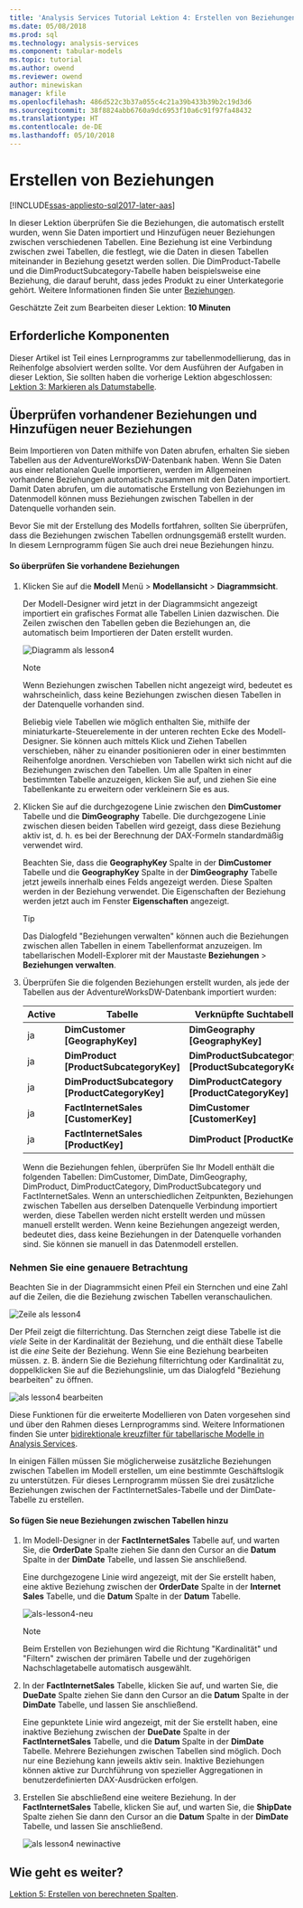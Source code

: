```yaml
---
title: 'Analysis Services Tutorial Lektion 4: Erstellen von Beziehungen | Microsoft Docs'
ms.date: 05/08/2018
ms.prod: sql
ms.technology: analysis-services
ms.component: tabular-models
ms.topic: tutorial
ms.author: owend
ms.reviewer: owend
author: minewiskan
manager: kfile
ms.openlocfilehash: 486d522c3b37a055c4c21a39b433b39b2c19d3d6
ms.sourcegitcommit: 38f8824abb6760a9dc6953f10a6c91f97fa48432
ms.translationtype: HT
ms.contentlocale: de-DE
ms.lasthandoff: 05/10/2018
---
```

# <a name="create-relationships"></a>Erstellen von Beziehungen

[!INCLUDE[ssas-appliesto-sql2017-later-aas](../../includes/ssas-appliesto-sql2017-later-aas.md)]

In dieser Lektion überprüfen Sie die Beziehungen, die automatisch erstellt wurden, wenn Sie Daten importiert und Hinzufügen neuer Beziehungen zwischen verschiedenen Tabellen. Eine Beziehung ist eine Verbindung zwischen zwei Tabellen, die festlegt, wie die Daten in diesen Tabellen miteinander in Beziehung gesetzt werden sollen. Die DimProduct-Tabelle und die DimProductSubcategory-Tabelle haben beispielsweise eine Beziehung, die darauf beruht, dass jedes Produkt zu einer Unterkategorie gehört. Weitere Informationen finden Sie unter [Beziehungen](../tabular-models/relationships-ssas-tabular.md).
  
Geschätzte Zeit zum Bearbeiten dieser Lektion: **10 Minuten**  
  
## <a name="prerequisites"></a>Erforderliche Komponenten  

Dieser Artikel ist Teil eines Lernprogramms zur tabellenmodellierung, das in Reihenfolge absolviert werden sollte. Vor dem Ausführen der Aufgaben in dieser Lektion, Sie sollten haben die vorherige Lektion abgeschlossen: [Lektion 3: Markieren als Datumstabelle](../tutorial-tabular-1400/as-lesson-3-mark-as-date-table.md). 
  
## <a name="review-existing-relationships-and-add-new-relationships"></a>Überprüfen vorhandener Beziehungen und Hinzufügen neuer Beziehungen  

Beim Importieren von Daten mithilfe von Daten abrufen, erhalten Sie sieben Tabellen aus der AdventureWorksDW-Datenbank haben. Wenn Sie Daten aus einer relationalen Quelle importieren, werden im Allgemeinen vorhandene Beziehungen automatisch zusammen mit den Daten importiert. Damit Daten abrufen, um die automatische Erstellung von Beziehungen im Datenmodell können muss Beziehungen zwischen Tabellen in der Datenquelle vorhanden sein.

Bevor Sie mit der Erstellung des Modells fortfahren, sollten Sie überprüfen, dass die Beziehungen zwischen Tabellen ordnungsgemäß erstellt wurden. In diesem Lernprogramm fügen Sie auch drei neue Beziehungen hinzu.  

  
#### <a name="to-review-existing-relationships"></a>So überprüfen Sie vorhandene Beziehungen  
  
1.  Klicken Sie auf die **Modell** Menü > **Modellansicht** > **Diagrammsicht**.  

    Der Modell-Designer wird jetzt in der Diagrammsicht angezeigt importiert ein grafisches Format alle Tabellen Linien dazwischen. Die Zeilen zwischen den Tabellen geben die Beziehungen an, die automatisch beim Importieren der Daten erstellt wurden.
    
    ![Diagramm als lesson4](../tutorial-tabular-1400/media/as-lesson4-diagram.png)
  
    > [!NOTE]
    > Wenn Beziehungen zwischen Tabellen nicht angezeigt wird, bedeutet es wahrscheinlich, dass keine Beziehungen zwischen diesen Tabellen in der Datenquelle vorhanden sind.

    Beliebig viele Tabellen wie möglich enthalten Sie, mithilfe der miniaturkarte-Steuerelemente in der unteren rechten Ecke des Modell-Designer. Sie können auch mittels Klick und Ziehen Tabellen verschieben, näher zu einander positionieren oder in einer bestimmten Reihenfolge anordnen. Verschieben von Tabellen wirkt sich nicht auf die Beziehungen zwischen den Tabellen. Um alle Spalten in einer bestimmten Tabelle anzuzeigen, klicken Sie auf, und ziehen Sie eine Tabellenkante zu erweitern oder verkleinern Sie es aus.  
  
2.  Klicken Sie auf die durchgezogene Linie zwischen den **DimCustomer** Tabelle und die **DimGeography** Tabelle. Die durchgezogene Linie zwischen diesen beiden Tabellen wird gezeigt, dass diese Beziehung aktiv ist, d. h. es bei der Berechnung der DAX-Formeln standardmäßig verwendet wird.  
  
    Beachten Sie, dass die **GeographyKey** Spalte in der **DimCustomer** Tabelle und die **GeographyKey** Spalte in der **DimGeography** Tabelle jetzt jeweils innerhalb eines Felds angezeigt werden. Diese Spalten werden in der Beziehung verwendet. Die Eigenschaften der Beziehung werden jetzt auch im Fenster **Eigenschaften** angezeigt.  
  
    > [!TIP]  
    > Das Dialogfeld "Beziehungen verwalten" können auch die Beziehungen zwischen allen Tabellen in einem Tabellenformat anzuzeigen. Im tabellarischen Modell-Explorer mit der Maustaste **Beziehungen** > **Beziehungen verwalten**.
  
3.  Überprüfen Sie die folgenden Beziehungen erstellt wurden, als jede der Tabellen aus der AdventureWorksDW-Datenbank importiert wurden:  
  
    |Active|Tabelle|Verknüpfte Suchtabelle|  
    |----------|---------|------------------------|  
    |ja|**DimCustomer [GeographyKey]**|**DimGeography [GeographyKey]**|  
    |ja|**DimProduct [ProductSubcategoryKey]**|**DimProductSubcategory [ProductSubcategoryKey]**|  
    |ja|**DimProductSubcategory [ProductCategoryKey]**|**DimProductCategory [ProductCategoryKey]**|  
    |ja|**FactInternetSales [CustomerKey]**|**DimCustomer [CustomerKey]**|  
    |ja|**FactInternetSales [ProductKey]**|**DimProduct [ProductKey]**|  
  
    Wenn die Beziehungen fehlen, überprüfen Sie Ihr Modell enthält die folgenden Tabellen: DimCustomer, DimDate, DimGeography, DimProduct, DimProductCategory, DimProductSubcategory und FactInternetSales. Wenn an unterschiedlichen Zeitpunkten, Beziehungen zwischen Tabellen aus derselben Datenquelle Verbindung importiert werden, diese Tabellen werden nicht erstellt werden und müssen manuell erstellt werden. Wenn keine Beziehungen angezeigt werden, bedeutet dies, dass keine Beziehungen in der Datenquelle vorhanden sind. Sie können sie manuell in das Datenmodell erstellen.

### <a name="take-a-closer-look"></a>Nehmen Sie eine genauere Betrachtung

Beachten Sie in der Diagrammsicht einen Pfeil ein Sternchen und eine Zahl auf die Zeilen, die die Beziehung zwischen Tabellen veranschaulichen.

![Zeile als lesson4](../tutorial-tabular-1400/media/as-lesson4-line.png)

Der Pfeil zeigt die filterrichtung. Das Sternchen zeigt diese Tabelle ist die *viele* Seite in der Kardinalität der Beziehung, und die enthält diese Tabelle ist die *eine* Seite der Beziehung. Wenn Sie eine Beziehung bearbeiten müssen. z. B. ändern Sie die Beziehung filterrichtung oder Kardinalität zu, doppelklicken Sie auf die Beziehungslinie, um das Dialogfeld "Beziehung bearbeiten" zu öffnen.

![als lesson4 bearbeiten](../tutorial-tabular-1400/media/as-lesson4-edit.png)

Diese Funktionen für die erweiterte Modellieren von Daten vorgesehen sind und über den Rahmen dieses Lernprogramms sind. Weitere Informationen finden Sie unter [bidirektionale kreuzfilter für tabellarische Modelle in Analysis Services](../tabular-models/bi-directional-cross-filters-tabular-models-analysis-services.md).

In einigen Fällen müssen Sie möglicherweise zusätzliche Beziehungen zwischen Tabellen im Modell erstellen, um eine bestimmte Geschäftslogik zu unterstützen. Für dieses Lernprogramm müssen Sie drei zusätzliche Beziehungen zwischen der FactInternetSales-Tabelle und der DimDate-Tabelle zu erstellen.  
  
#### <a name="to-add-new-relationships-between-tables"></a>So fügen Sie neue Beziehungen zwischen Tabellen hinzu  
  
1.  Im Modell-Designer in der **FactInternetSales** Tabelle auf, und warten Sie, die **OrderDate** Spalte ziehen Sie dann den Cursor an die **Datum** Spalte in der **DimDate** Tabelle, und lassen Sie anschließend.  

    Eine durchgezogene Linie wird angezeigt, mit der Sie erstellt haben, eine aktive Beziehung zwischen der **OrderDate** Spalte in der **Internet Sales** Tabelle, und die **Datum** Spalte in der **Datum** Tabelle. 
  
      ![als-lesson4-neu](../tutorial-tabular-1400/media/as-lesson4-new.png) 
  
    > [!NOTE]  
    > Beim Erstellen von Beziehungen wird die Richtung "Kardinalität" und "Filtern" zwischen der primären Tabelle und der zugehörigen Nachschlagetabelle automatisch ausgewählt.  
  
2.  In der **FactInternetSales** Tabelle, klicken Sie auf, und warten Sie, die **DueDate** Spalte ziehen Sie dann den Cursor an die **Datum** Spalte in der **DimDate** Tabelle, und lassen Sie anschließend.  
  
    Eine gepunktete Linie wird angezeigt, mit der Sie erstellt haben, eine inaktive Beziehung zwischen der **DueDate** Spalte in der **FactInternetSales** Tabelle, und die **Datum** Spalte in der **DimDate** Tabelle. Mehrere Beziehungen zwischen Tabellen sind möglich. Doch nur eine Beziehung kann jeweils aktiv sein. Inaktive Beziehungen können aktive zur Durchführung von spezieller Aggregationen in benutzerdefinierten DAX-Ausdrücken erfolgen.  
  
3.  Erstellen Sie abschließend eine weitere Beziehung. In der **FactInternetSales** Tabelle, klicken Sie auf, und warten Sie, die **ShipDate** Spalte ziehen Sie dann den Cursor an die **Datum** Spalte in der **DimDate** Tabelle, und lassen Sie anschließend.  
    
     ![als lesson4 newinactive](../tutorial-tabular-1400/media/as-lesson4-newinactive.png)
  
## <a name="whats-next"></a>Wie geht es weiter?

[Lektion 5: Erstellen von berechneten Spalten](../tutorial-tabular-1400/as-lesson-5-create-calculated-columns.md).
  
  
  
